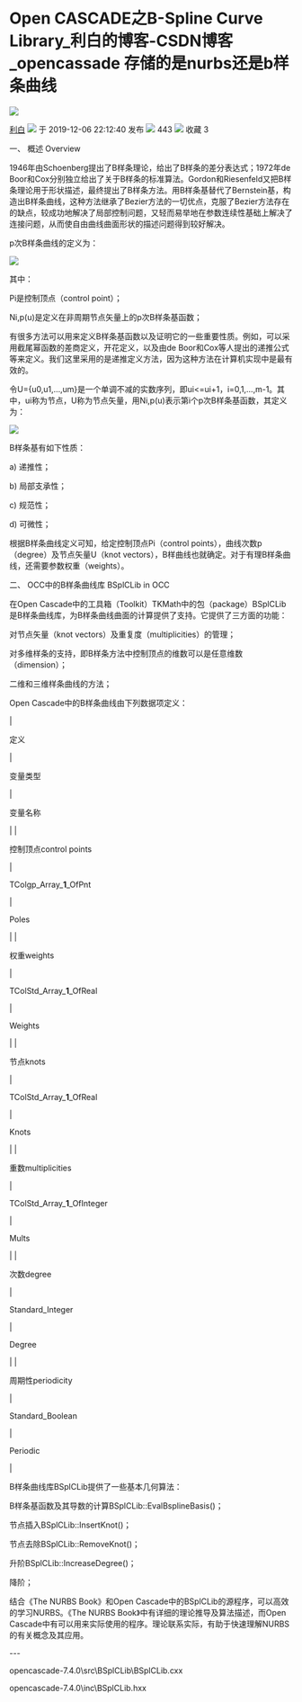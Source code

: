 # Open CASCADE之B-Spline Curve Library_利白的博客-CSDN博客_opencassade 存储的是nurbs还是b样条曲线
![](https://csdnimg.cn/release/blogv2/dist/pc/img/reprint.png)

[利白](https://libaineu2004.blog.csdn.net/) ![](https://csdnimg.cn/release/blogv2/dist/pc/img/newCurrentTime2.png)
 于 2019-12-06 22:12:40 发布 ![](https://csdnimg.cn/release/blogv2/dist/pc/img/articleReadEyes2.png)
 443 ![](https://csdnimg.cn/release/blogv2/dist/pc/img/tobarCollect2.png)
 收藏  3 

一、 概述 Overview

1946年由Schoenberg提出了B样条理论，给出了B样条的差分表达式；1972年de Boor和Cox分别独立给出了关于B样条的标准算法。Gordon和Riesenfeld又把B样条理论用于形状描述，最终提出了B样条方法。用B样条基替代了Bernstein基，构造出B样条曲线，这种方法继承了Bezier方法的一切优点，克服了Bezier方法存在的缺点，较成功地解决了局部控制问题，又轻而易举地在参数连续性基础上解决了连接问题，从而使自由曲线曲面形状的描述问题得到较好解决。

p次B样条曲线的定义为：

[![](https://imgconvert.csdnimg.cn/aHR0cHM6Ly95cWZpbGUuYWxpY2RuLmNvbS9pbWdfMTg4N2I0NWM4MWE2MjgzZWNhNWU4MzM2Y2FmZjQ3MDUucG5n?x-oss-process=image/format,png)
](https://yq.aliyun.com/go/articleRenderRedirect?url=http%3A%2F%2Fwww.cppblog.com%2Fimages%2Fcppblog_com%2Feryar%2FWindows-Live-Writer%2F16e8ef45936c_123A9%2Fwps_clip_image-15140_2.png)

其中：

Pi是控制顶点（control point）；

Ni,p(u)是定义在非周期节点矢量上的p次B样条基函数；

有很多方法可以用来定义B样条基函数以及证明它的一些重要性质。例如，可以采用截尾幂函数的差商定义，开花定义，以及由de Boor和Cox等人提出的递推公式等来定义。我们这里采用的是递推定义方法，因为这种方法在计算机实现中是最有效的。

令U={u0,u1,…,um}是一个单调不减的实数序列，即ui<=ui+1，i=0,1,…,m-1。其中，ui称为节点，U称为节点矢量，用Ni,p(u)表示第i个p次B样条基函数，其定义为：

[![](https://imgconvert.csdnimg.cn/aHR0cHM6Ly95cWZpbGUuYWxpY2RuLmNvbS9pbWdfYWY2OTYxZWNkODA3NjUwMDdkZWY5MGNhMDZjMjBhNzAucG5n?x-oss-process=image/format,png)
](https://yq.aliyun.com/go/articleRenderRedirect?url=http%3A%2F%2Fwww.cppblog.com%2Fimages%2Fcppblog_com%2Feryar%2FWindows-Live-Writer%2F16e8ef45936c_123A9%2Fwps_clip_image-10013_2.png)

B样条基有如下性质：

a) 递推性；

b) 局部支承性；

c) 规范性；

d) 可微性；

根据B样条曲线定义可知，给定控制顶点Pi（control points），曲线次数p（degree）及节点矢量U（knot vectors），B样曲线也就确定。对于有理B样条曲线，还需要参数权重（weights）。

二、 OCC中的B样条曲线库 BSplCLib in OCC

在Open Cascade中的工具箱（Toolkit）TKMath中的包（package）BSplCLib是B样条曲线库，为B样条曲线曲面的计算提供了支持。它提供了三方面的功能：

对节点矢量（knot vectors）及重复度（multiplicities）的管理；

对多维样条的支持，即B样条方法中控制顶点的维数可以是任意维数（dimension）；

二维和三维样条曲线的方法；

Open Cascade中的B样条曲线由下列数据项定义：

| 

定义

 | 

变量类型

 | 

变量名称

 |
| 

控制顶点control points

 | 

TColgp\_Array_**1**_OfPnt

 | 

Poles

 |
| 

权重weights

 | 

TColStd\_Array_**1**_OfReal

 | 

Weights

 |
| 

节点knots

 | 

TColStd\_Array_**1**_OfReal

 | 

Knots

 |
| 

重数multiplicities

 | 

TColStd\_Array_**1**_OfInteger

 | 

Mults

 |
| 

次数degree

 | 

Standard\_Integer

 | 

Degree

 |
| 

周期性periodicity

 | 

Standard\_Boolean

 | 

Periodic

 |

B样条曲线库BSplCLib提供了一些基本几何算法：

B样条基函数及其导数的计算BSplCLib::EvalBsplineBasis()；

节点插入BSplCLib::InsertKnot()；

节点去除BSplCLib::RemoveKnot()；

升阶BSplCLib::IncreaseDegree()；

降阶；

结合《The NURBS Book》和Open Cascade中的BSplCLib的源程序，可以高效的学习NURBS。《The NURBS Book》中有详细的理论推导及算法描述，而Open Cascade中有可以用来实际使用的程序。理论联系实际，有助于快速理解NURBS的有关概念及其应用。

\---

opencascade-7.4.0\\src\\BSplCLib\\BSplCLib.cxx

opencascade-7.4.0\\inc\\BSplCLib.hxx

```null

```